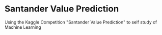 # Santander Value Prediction
Using the Kaggle Competition "Santander Value Prediction" to self study of Machine Learning
